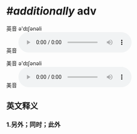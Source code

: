 # ***\#additionally*** adv
英音 ə'dɪʃənəli  
英音
<audio src="./media/additionally1_AAC.aac" controls="controls"></audio>

美音 ə'dɪʃənəli  
美音
<audio src="./media/additionally2_AAC.aac" controls="controls"></audio>



  

英文释义
---
### 1.**另外；同时；此外**  


